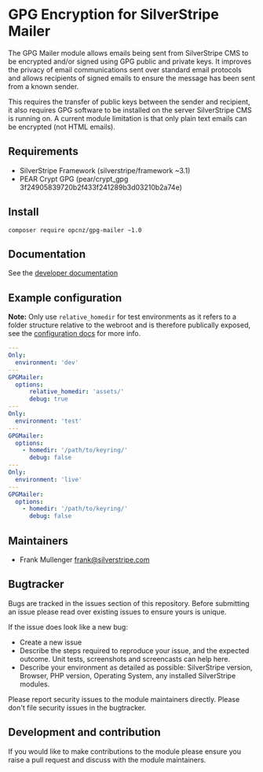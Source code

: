 # GPG Encryption for SilverStripe Mailer

The GPG Mailer module allows emails being sent from SilverStripe CMS to be encrypted and/or signed using GPG public and private keys. It improves the privacy of email communications sent over standard email protocols and allows recipients of signed emails to ensure the message has been sent from a known sender.

This requires the transfer of public keys between the sender and recipient, it also requires GPG software to be installed on the server SilverStripe CMS is running on. A current module limitation is that only plain text emails can be encrypted (not HTML emails).

## Requirements
-  SilverStripe Framework (silverstripe/framework ~3.1)
-  PEAR Crypt GPG (pear/crypt_gpg 3f24905839720b2f433f241289b3d03210b2a74e)

## Install

```
composer require opcnz/gpg-mailer ~1.0
```

## Documentation

See the [developer documentation](docs/en/index.md)

## Example configuration

__Note:__ Only use ```relative_homedir``` for test environments as it refers to a folder structure relative to the webroot and is therefore publically exposed, see the [configuration docs](docs/en/configuration.md) for more info.

```yaml
---
Only:
  environment: 'dev'
---
GPGMailer:
  options:
      relative_homedir: 'assets/'
      debug: true
---
Only:
  environment: 'test'
---
GPGMailer:
  options:
    - homedir: '/path/to/keyring/'
      debug: false
---
Only:
  environment: 'live'
---
GPGMailer:
  options:
    - homedir: '/path/to/keyring/'
      debug: false
```

## Maintainers
- Frank Mullenger <frank@silverstripe.com>

## Bugtracker
Bugs are tracked in the issues section of this repository. Before submitting an issue please read over existing issues to ensure yours is unique. 

If the issue does look like a new bug:

- Create a new issue
- Describe the steps required to reproduce your issue, and the expected outcome. Unit tests, screenshots and screencasts can help here.
- Describe your environment as detailed as possible: SilverStripe version, Browser, PHP version, Operating System, any installed SilverStripe modules.

Please report security issues to the module maintainers directly. Please don't file security issues in the bugtracker.

## Development and contribution
If you would like to make contributions to the module please ensure you raise a pull request and discuss with the module maintainers.


